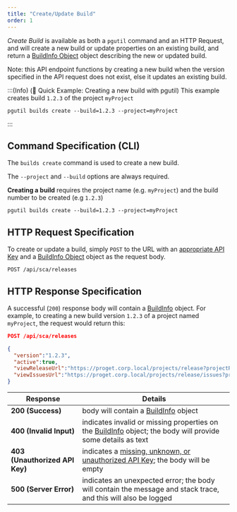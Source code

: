 ```yaml
---
title: "Create/Update Build"
order: 1
---
```


*Create Build* is available as both a `pgutil` command and an HTTP Request, and will create a new build or update properties on an existing build, and return a [BuildInfo Object](/docs/proget/reference-api/proget-api-sca#buildinfo-object) object describing the new or updated build.

Note: this API endpoint functions by creating a new build when the version specified in the API request does not exist, else it updates an existing build.

:::(Info) (🚀 Quick Example: Creating a new build with pgutil)
This example creates build `1.2.3` of the project `myProject`

````
pgutil builds create --build=1.2.3 --project=myProject 
````
:::

## Command Specification (CLI)
The `builds create` command is used to create a new build.

The `--project` and `--build` options are always required.

**Creating a build** requires the project name (e.g. `myProject`) and the build number to be created (e.g `1.2.3`)
```
pgutil builds create --build=1.2.3 --project=myProject 
```

## HTTP Request Specification
To create or update a build, simply `POST` to the URL with an [appropriate API Key](/docs/proget/reference-api/proget-api-sca#authentication) and a [BuildInfo Object](/docs/proget/reference-api/proget-api-sca#buildnfo-object) object as the request body.

```
POST /api/sca/releases
```

## HTTP Response Specification

A successful (`200`) response body will contain a [BuildInfo](/docs/proget/reference-api/proget-api-sca#buildinfo-object) object. For example, to creating a new build version `1.2.3` of a project named `myProject`, the request would return this:

```json
POST /api/sca/releases

{
  "version":"1.2.3",
  "active":true,
  "viewReleaseUrl":"https://proget.corp.local/projects/release?projectReleaseId=2",
  "viewIssuesUrl":"https://proget.corp.local/projects/release/issues?projectReleaseId=2"
}
```

| Response | Details |
| --- | --- |
| **200 (Success)** | body will contain a [BuildInfo](/docs/proget/reference-api/proget-api-sca#buildinfo-object) object |
| **400 (Invalid Input)** | indicates invalid or missing properties on the [BuildInfo](/docs/proget/reference-api/proget-api-sca#buildinfo-object)  object; the body will provide some details as text |
|  **403 (Unauthorized API Key)** | indicates a [missing, unknown, or unauthorized API Key](/docs/proget/reference-api/proget-api-sca#authentication); the body will be empty |
| **500 (Server Error)** | indicates an unexpected error; the body will contain the message and stack trace, and this will also be logged |